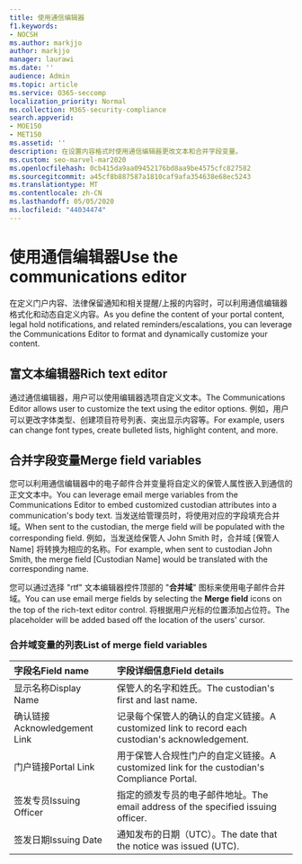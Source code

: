 ```yaml
---
title: 使用通信编辑器
f1.keywords:
- NOCSH
ms.author: markjjo
author: markjjo
manager: laurawi
ms.date: ''
audience: Admin
ms.topic: article
ms.service: O365-seccomp
localization_priority: Normal
ms.collection: M365-security-compliance
search.appverid:
- MOE150
- MET150
ms.assetid: ''
description: 在设置内容格式时使用通信编辑器更改文本和合并字段变量。
ms.custom: seo-marvel-mar2020
ms.openlocfilehash: 0cb415da9aa09452176bd8aa9be4575cfc827582
ms.sourcegitcommit: a45cf8b887587a1810caf9afa354638e68ec5243
ms.translationtype: MT
ms.contentlocale: zh-CN
ms.lasthandoff: 05/05/2020
ms.locfileid: "44034474"
---
```

# <a name="use-the-communications-editor"></a><span data-ttu-id="360a5-103">使用通信编辑器</span><span class="sxs-lookup"><span data-stu-id="360a5-103">Use the communications editor</span></span>

<span data-ttu-id="360a5-104">在定义门户内容、法律保留通知和相关提醒/上报的内容时，可以利用通信编辑器格式化和动态自定义内容。</span><span class="sxs-lookup"><span data-stu-id="360a5-104">As you define the content of your portal content, legal hold notifications, and related reminders/escalations, you can leverage the Communications Editor to format and dynamically customize your content.</span></span>

## <a name="rich-text-editor"></a><span data-ttu-id="360a5-105">富文本编辑器</span><span class="sxs-lookup"><span data-stu-id="360a5-105">Rich text editor</span></span> 

<span data-ttu-id="360a5-106">通过通信编辑器，用户可以使用编辑器选项自定义文本。</span><span class="sxs-lookup"><span data-stu-id="360a5-106">The Communications Editor allows user to customize the text using the editor options.</span></span> <span data-ttu-id="360a5-107">例如，用户可以更改字体类型、创建项目符号列表、突出显示内容等。</span><span class="sxs-lookup"><span data-stu-id="360a5-107">For example, users can change font types, create bulleted lists, highlight content, and more.</span></span> 

## <a name="merge-field-variables"></a><span data-ttu-id="360a5-108">合并字段变量</span><span class="sxs-lookup"><span data-stu-id="360a5-108">Merge field variables</span></span>

<span data-ttu-id="360a5-109">您可以利用通信编辑器中的电子邮件合并变量将自定义的保管人属性嵌入到通信的正文文本中。</span><span class="sxs-lookup"><span data-stu-id="360a5-109">You can leverage email merge variables from the Communications Editor to embed customized custodian attributes into a communication's body text.</span></span> <span data-ttu-id="360a5-110">当发送给管理员时，将使用对应的字段填充合并域。</span><span class="sxs-lookup"><span data-stu-id="360a5-110">When sent to the custodian, the merge field will be populated with the corresponding field.</span></span> <span data-ttu-id="360a5-111">例如，当发送给保管人 John Smith 时，合并域 [保管人 Name] 将转换为相应的名称。</span><span class="sxs-lookup"><span data-stu-id="360a5-111">For example, when sent to custodian John Smith, the merge field [Custodian Name] would be translated with the corresponding name.</span></span> 

<span data-ttu-id="360a5-112">您可以通过选择 "rtf" 文本编辑器控件顶部的 "**合并域**" 图标来使用电子邮件合并域。</span><span class="sxs-lookup"><span data-stu-id="360a5-112">You can use email merge fields by selecting the **Merge field** icons on the top of the rich-text editor control.</span></span> <span data-ttu-id="360a5-113">将根据用户光标的位置添加占位符。</span><span class="sxs-lookup"><span data-stu-id="360a5-113">The placeholder will be added based off the location of the users' cursor.</span></span> 

### <a name="list-of-merge-field-variables"></a><span data-ttu-id="360a5-114">合并域变量的列表</span><span class="sxs-lookup"><span data-stu-id="360a5-114">List of merge field variables</span></span>

| <span data-ttu-id="360a5-115">字段名</span><span class="sxs-lookup"><span data-stu-id="360a5-115">Field name</span></span>                  | <span data-ttu-id="360a5-116">字段详细信息</span><span class="sxs-lookup"><span data-stu-id="360a5-116">Field details</span></span> | 
| :------------------- | :------------------- |
| <span data-ttu-id="360a5-117">显示名称</span><span class="sxs-lookup"><span data-stu-id="360a5-117">Display Name</span></span>  | <span data-ttu-id="360a5-118">保管人的名字和姓氏。</span><span class="sxs-lookup"><span data-stu-id="360a5-118">The custodian's first and last name.</span></span> | 
| <span data-ttu-id="360a5-119">确认链接</span><span class="sxs-lookup"><span data-stu-id="360a5-119">Acknowledgement Link</span></span> | <span data-ttu-id="360a5-120">记录每个保管人的确认的自定义链接。</span><span class="sxs-lookup"><span data-stu-id="360a5-120">A customized link to record each custodian's acknowledgement.</span></span>|                 |
| <span data-ttu-id="360a5-121">门户链接</span><span class="sxs-lookup"><span data-stu-id="360a5-121">Portal Link</span></span>     | <span data-ttu-id="360a5-122">用于保管人合规性门户的自定义链接。</span><span class="sxs-lookup"><span data-stu-id="360a5-122">A customized link for the custodian's Compliance Portal.</span></span>|                |
| <span data-ttu-id="360a5-123">签发专员</span><span class="sxs-lookup"><span data-stu-id="360a5-123">Issuing Officer</span></span>                   | <span data-ttu-id="360a5-124">指定的颁发专员的电子邮件地址。</span><span class="sxs-lookup"><span data-stu-id="360a5-124">The email address of the specified issuing officer.</span></span>|                   |
| <span data-ttu-id="360a5-125">签发日期</span><span class="sxs-lookup"><span data-stu-id="360a5-125">Issuing Date</span></span>                   | <span data-ttu-id="360a5-126">通知发布的日期（UTC）。</span><span class="sxs-lookup"><span data-stu-id="360a5-126">The date that the notice was issued (UTC).</span></span>              |
